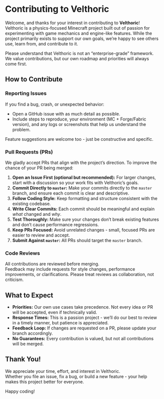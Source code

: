 # Contributing to Velthoric

Welcome, and thanks for your interest in contributing to **Velthoric**!  
Velthoric is a physics-focused Minecraft project built out of passion for experimenting with game mechanics and engine-like features. While the project primarily exists to support our own goals, we’re happy to see others use, learn from, and contribute to it.

Please understand that Velthoric is not an “enterprise-grade” framework. We value contributions, but our own roadmap and priorities will always come first.

## How to Contribute

### Reporting Issues
If you find a bug, crash, or unexpected behavior:
- Open a GitHub issue with as much detail as possible.
- Include steps to reproduce, your environment (MC + Forge/Fabric version), and any logs or screenshots that help us understand the problem.

Feature suggestions are welcome too - just be constructive and specific.

### Pull Requests (PRs)
We gladly accept PRs that align with the project’s direction. To improve the chance of your PR being merged:

1. **Open an Issue First (optional but recommended):** For larger changes, start with a discussion so your work fits with Velthoric’s goals.
2. **Commit Directly to `master`:** Make your commits directly to the `master` branch, and ensure each commit is clear and descriptive.
3. **Follow Coding Style:** Keep formatting and structure consistent with the existing codebase.
4. **Write Clear Commits:** Each commit should be meaningful and explain *what* changed and *why*.
5. **Test Thoroughly:** Make sure your changes don’t break existing features and don’t cause performance regressions.
6. **Keep PRs Focused:** Avoid unrelated changes - small, focused PRs are easier to review and accept.
7. **Submit Against `master`:** All PRs should target the `master` branch.

### Code Reviews
All contributions are reviewed before merging.  
Feedback may include requests for style changes, performance improvements, or clarifications. Please treat reviews as collaboration, not criticism.

## What to Expect
- **Priorities:** Our own use cases take precedence. Not every idea or PR will be accepted, even if technically valid.
- **Response Times:** This is a passion project - we’ll do our best to review in a timely manner, but patience is appreciated.
- **Feedback Loop:** If changes are requested on a PR, please update your branch accordingly.
- **No Guarantees:** Every contribution is valued, but not all contributions will be merged.

## Thank You!
We appreciate your time, effort, and interest in Velthoric.  
Whether you file an issue, fix a bug, or build a new feature - your help makes this project better for everyone.

Happy coding!